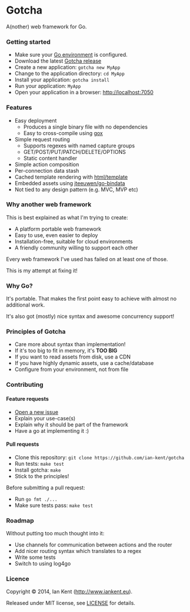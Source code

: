 Gotcha
======

A(nother) web framework for Go.

### Getting started

* Make sure your [Go environment](http://golang.org/doc/install) is configured.
* Download the latest [Gotcha release](https://github.com/ian-kent/gotcha/releases)
* Create a new application: ```gotcha new MyApp```
* Change to the application directory: ```cd MyApp```
* Install your application: ```gotcha install```
* Run your application: ```MyApp```
* Open your application in a browser: [http://localhost:7050](http://localhost:7050)

### Features

* Easy deployment
  * Produces a single binary file with no dependencies
  * Easy to cross-compile using [gox](https://github.com/mitchellh/gox)
* Simple request routing
  * Supports regexes with named capture groups
  * GET/POST/PUT/PATCH/DELETE/OPTIONS
  * Static content handler
* Simple action composition
* Per-connection data stash
* Cached template rendering with [html/template](http://golang.org/pkg/html/template)
* Embedded assets using [jteeuwen/go-bindata](https://github.com/jteeuwen/go-bindata)
* Not tied to any design pattern (e.g. MVC, MVP etc)

### Why another web framework

This is best explained as what I'm trying to create:

* A platform portable web framework
* Easy to use, even easier to deploy
* Installation-free, suitable for cloud environments
* A friendly community willing to support each other

Every web framework I've used has failed on at least one of those.

This is my attempt at fixing it!

### Why Go?

It's portable. That makes the first point easy to achieve with
almost no additional work.

It's also got (mostly) nice syntax and awesome concurrency support!

### Principles of Gotcha

* Care more about syntax than implementation!
* If it's too big to fit in memory, it's **TOO BIG**
* If you want to read assets from disk, use a CDN
* If you have highly dynamic assets, use a cache/database
* Configure from your environment, not from file

### Contributing

#### Feature requests

* [Open a new issue](https://github.com/ian-kent/gotcha/issues/new)
* Explain your use-case(s)
* Explain why it should be part of the framework
* Have a go at implementing it :)

#### Pull requests

* Clone this repository: ```git clone https://github.com/ian-kent/gotcha```
* Run tests: ```make test```
* Install gotcha: ```make```
* Stick to the principles!

Before submitting a pull request:

  * Run ```go fmt ./...```
  * Make sure tests pass: ```make test```

### Roadmap

Without putting too much thought into it:

* Use channels for communication between actions and the router
* Add nicer routing syntax which translates to a regex
* Write some tests
* Switch to using log4go

### Licence

Copyright ©‎ 2014, Ian Kent (http://www.iankent.eu).

Released under MIT license, see [LICENSE](LICENSE.md) for details.

